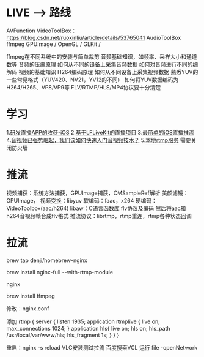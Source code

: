 # LIVE --> 路线

AVFunction
VideoToolBox：https://blog.csdn.net/ruoxinliu/article/details/53765041
AudioToolBox
ffmpeg
GPUImage / OpenGL / GLKit / 

ffmpeg在不同系统中的安装与简单裁剪
音频基础知识，如频率、采样大小和通道数等
音频的压缩原理
如何从不同的设备上采集音频数据
如何对音频进行不同的编解码
视频的基础知识
H264编码原理
如何从不同设备上采集视频数据
熟悉YUV的一些常见格式（YUV420、NV21，YV12的不同）
如何将YUV数据编码为H264/H265、VP8/VP9等
FLV/RTMP/HLS/MP4协议要十分清楚

# 学习

1.[研发直播APP的收获-iOS](https://www.jianshu.com/p/d99e83cab39a)
2.[基于LFLiveKit的直播项目](https://www.jianshu.com/p/b397867367dd)
3.[最简单的iOS直播推流](https://www.jianshu.com/p/30b82f1e61a9)
4.[音视频已强势崛起，我们该如何快速入门音视频技术？](https://zhuanlan.zhihu.com/p/122578544)
5.[本地rtmp服务](https://www.cnblogs.com/yajunLi/p/6412821.html) 需要关闭防火墙


# 推流
视频捕获：系统方法捕获，GPUImage捕获，CMSampleRef解析
美颜滤镜：GPUImage，
视频变换：libyuv
软编码：faac，x264
硬编码：VideoToolbox(aac/h264)
libaw：C语言函数库
flv协议及编码  然后将aac和h264音视频帧合成flv格式
推流协议：librtmp，rtmp重连，rtmp各种状态回调




# 拉流
brew tap denji/homebrew-nginx

brew install nginx-full --with-rtmp-module

nginx

brew install ffmpeg


修改：nginx.conf

添加
rtmp {
    server {
        listen 1935;
        application rtmplive {
            live on;
            max_connections 1024;
        }
        application hls{
            live on;
            hls on;
            hls_path /usr/local/var/www/hls;
            hls_fragment 1s;
        }
    }
}

重启：nginx -s reload
VLC安装测试拉流
百度搜索VCL
运行 file -openNetwork 

